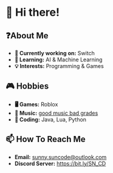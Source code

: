 # 👋 Hi there!

## ❓About Me

- **🔭 Currently working on:** Switch
- **🌱 Learning:** AI & Machine Learning
- **💡 Interests:** Programming & Games

## 🎮 Hobbies

- **🖥️ Games:** Roblox
- **🎵 Music:** [good music bad grades](https://open.spotify.com/playlist/7cgR9kxiY9GSXGgfTHvthE?si=53c5942b84bb47fc)
- **📜 Coding:** Java, Lua, Python

## 📫 How To Reach Me
- **Email:** sunny.suncode@outlook.com
- **Discord Server:** https://bit.ly/SN_CD
